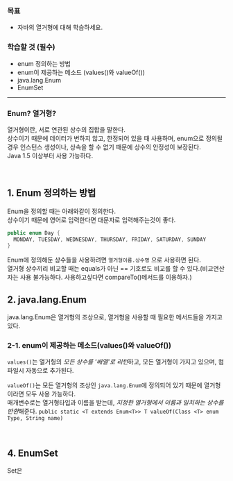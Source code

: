### 목표
- 자바의 열거형에 대해 학습하세요.

### 학습할 것 (필수)
- enum 정의하는 방법
- enum이 제공하는 메소드 (values()와 valueOf())
- java.lang.Enum
- EnumSet

------

### Enum? 열거형?
열거형이란, 서로 연관된 상수의 집합을 말한다.<br>
상수이기 때문에 데이터가 변하지 않고, 한정되어 있을 때 사용하며, enum으로 정의될 경우 인스턴스 생성이나, 상속을 할 수 없기 때문에 상수의 안정성이 보장된다.<br>
Java 1.5 이상부터 사용 가능하다.

<br>

## 1. Enum 정의하는 방법

Enum을 정의할 때는 아래와같이 정의한다.<br>
상수이기 때문에 영어로 입력한다면 대문자로 입력해주는것이 좋다.
```java
public enum Day {
  MONDAY, TUESDAY, WEDNESDAY, THURSDAY, FRIDAY, SATURDAY, SUNDAY
}
```

Enum에 정의해둔 상수들을 사용하려면 `열거형이름.상수명` 으로 사용하면 된다.<br>
열거형 상수끼리 비교할 때는 equals가 아닌 == 기호로도 비교를 할 수 있다.(비교연산자는 사용 불가능하다. 사용하고싶다면 compareTo()메서드를 이용하자.)<br>


## 2. java.lang.Enum

java.lang.Enum은 열거형의 조상으로, 열거형을 사용할 때 필요한 메서드들을 가지고 있다.

### 2-1. enum이 제공하는 메소드(values()와 valueOf())

`values()`는 열거헝의 *모든 상수를 '배열'로 리턴*하고, 모든 열거형이 가지고 있으며, 컴파일시 자동으로 추가된다.

`valueOf()`는 모든 열거형의 조상인 `java.lang.Enum`에 정의되어 있기 때문에 열거형이라면 모두 사용 가능하다.<br>
매개변수로는 열거형타입과 이름을 받는데, *지정한 열거형에서 이름과 일치하는 상수를 반환*해준다.
`public static <T extends Enum<T>> T valueOf(Class <T> enum Type, String name)`

<br>

## 4. EnumSet

Set은 
